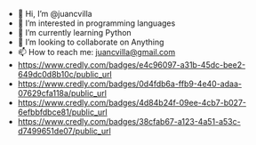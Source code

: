 - 👋 Hi, I’m @juancvilla
- 👀 I’m interested in programming languages
- 🌱 I’m currently learning Python
- 💞️ I’m looking to collaborate on Anything
- 📫 How to reach me: juancvilla@gmail.com
- https://www.credly.com/badges/e4c96097-a31b-45dc-bee2-649dc0d8b10c/public_url
- https://www.credly.com/badges/0d4fdb6a-ffb9-4e40-adaa-07629cfa118a/public_url
- https://www.credly.com/badges/4d84b24f-09ee-4cb7-b027-6efbbfdbce81/public_url
- https://www.credly.com/badges/38cfab67-a123-4a51-a53c-d7499651de07/public_url

<!---
juancvilla/juancvilla is a ✨ special ✨ repository because its `README.md` (this file) appears on your GitHub profile.
You can click the Preview link to take a look at your changes.
--->
